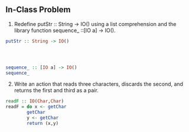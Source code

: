 ## In-Class Problem 

1. Redefine putStr :: String -> IO() using a list comprehension 
and the library function sequence_ ::[IO a] -> IO().
```haskell
putStr :: String -> IO()




sequence_ :: [IO a] -> IO()
sequence_ 

```



2. Write an action that reads three characters, discards the 
second, and returns the first and third as a pair. 
```haskell
readF :: IO(Char,Char)
readF = do x <- getChar 
        getChar
        y <- getChar
        return (x,y)
```